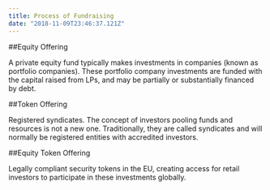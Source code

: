```yaml
---
title: Process of Fundraising
date: "2018-11-09T23:46:37.121Z"
---
```


##Equity Offering

A private equity fund typically makes investments in companies (known as portfolio companies). These portfolio company investments are funded with the capital raised from LPs, and may be partially or substantially financed by debt.

##Token Offering

Registered syndicates. The concept of investors pooling funds and resources is not a new one. Traditionally, they are called syndicates and will normally be registered entities with accredited investors.

##Equity Token Offering

Legally compliant security tokens in the EU, creating access for retail investors to participate in these investments globally.
